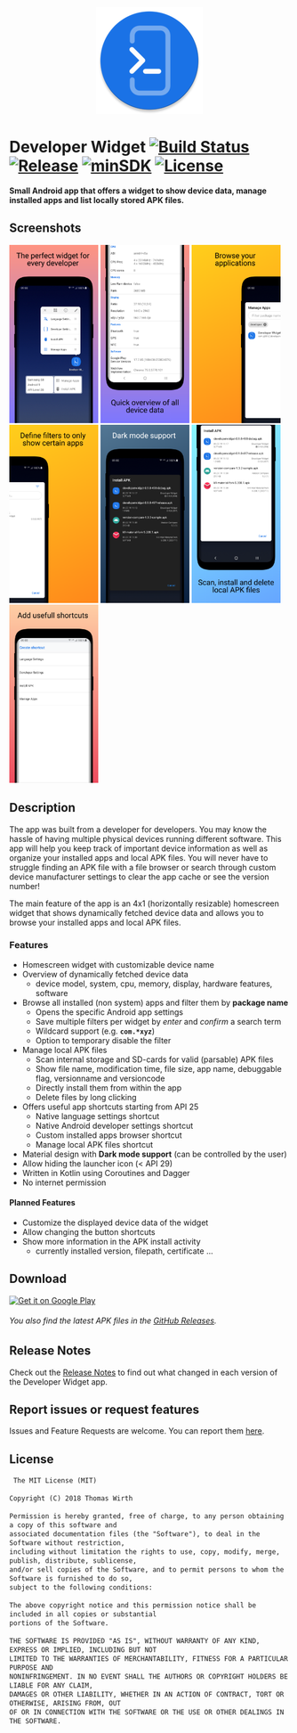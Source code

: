 <p align="center"><a href="#"><img src="https://raw.githubusercontent.com/G00fY2/DeveloperWidget/gh-pages/media/app_icon.png" alt="DeveloperWidget Icon" height="192px"></a></p>

# Developer Widget [![Build Status](https://travis-ci.com/G00fY2/DeveloperWidget.svg?branch=develop)](https://travis-ci.com/G00fY2/DeveloperWidget) [![Release](https://img.shields.io/github/release-pre/G00fY2/DeveloperWidget.svg)](https://github.com/G00fY2/DeveloperWidget/releases) [![minSDK](https://img.shields.io/badge/minSDK-14-green.svg)](#) [![License](https://img.shields.io/github/license/G00fY2/DeveloperWidget.svg)](https://github.com/G00fY2/DeveloperWidget/blob/develop/LICENSE)

**Small Android app that offers a widget to show device data, manage installed apps and list locally stored APK files.**

## Screenshots 

[<img src="https://raw.githubusercontent.com/G00fY2/DeveloperWidget/gh-pages/media/store_screenshot_1.png" width=160>](https://raw.githubusercontent.com/G00fY2/DeveloperWidget/gh-pages/media/store_screenshot_1.png)
[<img src="https://raw.githubusercontent.com/G00fY2/DeveloperWidget/gh-pages/media/store_screenshot_2.png" width=160>](https://raw.githubusercontent.com/G00fY2/DeveloperWidget/gh-pages/media/store_screenshot_2.png)
[<img src="https://raw.githubusercontent.com/G00fY2/DeveloperWidget/gh-pages/media/store_screenshot_3.png" width=160>](https://raw.githubusercontent.com/G00fY2/DeveloperWidget/gh-pages/media/store_screenshot_3.png)
[<img src="https://raw.githubusercontent.com/G00fY2/DeveloperWidget/gh-pages/media/store_screenshot_4.png" width=160>](https://raw.githubusercontent.com/G00fY2/DeveloperWidget/gh-pages/media/store_screenshot_4.png)
[<img src="https://raw.githubusercontent.com/G00fY2/DeveloperWidget/gh-pages/media/store_screenshot_5.png" width=160>](https://raw.githubusercontent.com/G00fY2/DeveloperWidget/gh-pages/media/store_screenshot_5.png)
[<img src="https://raw.githubusercontent.com/G00fY2/DeveloperWidget/gh-pages/media/store_screenshot_6.png" width=160>](https://raw.githubusercontent.com/G00fY2/DeveloperWidget/gh-pages/media/store_screenshot_6.png)
[<img src="https://raw.githubusercontent.com/G00fY2/DeveloperWidget/gh-pages/media/store_screenshot_7.png" width=160>](https://raw.githubusercontent.com/G00fY2/DeveloperWidget/gh-pages/media/store_screenshot_7.png)

## Description
The app was built from a developer for developers. You may know the hassle of having multiple physical devices running different software. This app will help you keep track of important device information as well as organize your installed apps and local APK files. You will never have to struggle finding an APK file with a file browser or search through custom device manufacturer settings to clear the app cache or see the version number!

The main feature of the app is an 4x1 (horizontally resizable) homescreen widget that shows dynamically fetched device data and allows you to browse your installed apps and local APK files.

### Features
* Homescreen widget with customizable device name
* Overview of dynamically fetched device data
  * device model, system, cpu, memory, display, hardware features, software
* Browse all installed (non system) apps and filter them by **package name**
  * Opens the specific Android app settings
  * Save multiple filters per widget by *enter* and *confirm* a search term 
  * Wildcard support (e.g. **`com.*xyz`**)
  * Option to temporary disable the filter
* Manage local APK files
  * Scan internal storage and SD-cards for valid (parsable) APK files
  * Show file name, modification time, file size, app name, debuggable flag, versionname and versioncode
  * Directly install them from within the app
  * Delete files by long clicking
* Offers useful app shortcuts starting from API 25
  * Native language settings shortcut
  * Native Android developer settings shortcut
  * Custom installed apps browser shortcut
  * Manage local APK files shortcut
* Material design with **Dark mode support** (can be controlled by the user)
* Allow hiding the launcher icon (< API 29)
* Written in Kotlin using Coroutines and Dagger
* No internet permission

#### Planned Features
* Customize the displayed device data of the widget
* Allow changing the button shortcuts
* Show more information in the APK install activity
  * currently installed version, filepath, certificate ...

## Download
<a href='https://play.google.com/store/apps/details?id=com.g00fy2.developerwidget&pcampaignid=MKT-Other-global-all-co-prtnr-py-PartBadge-Mar2515-1'><img alt='Get it on Google Play' width='215' src='https://play.google.com/intl/en_us/badges/images/generic/en_badge_web_generic.png'/></a>
###### You also find the latest APK files in the [GitHub Releases](https://github.com/G00fY2/DeveloperWidget/releases).

## Release Notes

Check out the [Release Notes](https://github.com/G00fY2/DeveloperWidget/releases) to find out what changed
in each version of the Developer Widget app.

## Report issues or request features
 
 Issues and Feature Requests are welcome. You can report them [here](https://github.com/G00fY2/DeveloperWidget/issues).
 
 ## License
     The MIT License (MIT)

    Copyright (C) 2018 Thomas Wirth

    Permission is hereby granted, free of charge, to any person obtaining a copy of this software and
    associated documentation files (the "Software"), to deal in the Software without restriction,
    including without limitation the rights to use, copy, modify, merge, publish, distribute, sublicense,
    and/or sell copies of the Software, and to permit persons to whom the Software is furnished to do so,
    subject to the following conditions:

    The above copyright notice and this permission notice shall be included in all copies or substantial
    portions of the Software.

    THE SOFTWARE IS PROVIDED "AS IS", WITHOUT WARRANTY OF ANY KIND, EXPRESS OR IMPLIED, INCLUDING BUT NOT
    LIMITED TO THE WARRANTIES OF MERCHANTABILITY, FITNESS FOR A PARTICULAR PURPOSE AND
    NONINFRINGEMENT. IN NO EVENT SHALL THE AUTHORS OR COPYRIGHT HOLDERS BE LIABLE FOR ANY CLAIM,
    DAMAGES OR OTHER LIABILITY, WHETHER IN AN ACTION OF CONTRACT, TORT OR OTHERWISE, ARISING FROM, OUT
    OF OR IN CONNECTION WITH THE SOFTWARE OR THE USE OR OTHER DEALINGS IN THE SOFTWARE.
  
